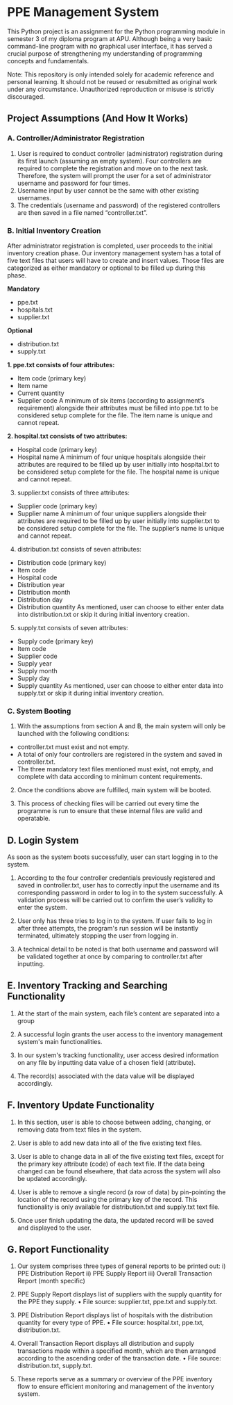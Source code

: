 # PPE Management System
This Python project is an assignment for the Python programming module in semester 3 of my diploma program at APU. Although being a very basic command-line program with no graphical user interface, it has served a crucial purpose of strengthening my understanding of programming concepts and fundamentals. 

Note: This repository is only intended solely for academic reference and personal learning. It should not be reused or resubmitted as original work under any circumstance. Unauthorized reproduction or misuse is strictly discouraged.


## Project Assumptions (And How It Works)

### A. Controller/Administrator Registration 
1. User is required to conduct controller (administrator) registration during its first launch (assuming an empty system). Four controllers are required to complete the registration and move on to the next task. Therefore, the system will prompt the user for a set of administrator username and password for four times.
2. Username input by user cannot be the same with other existing usernames.
3. The credentials (username and password) of the registered controllers are then saved in a file named “controller.txt”.


### B. Initial Inventory Creation
After administrator registration is completed, user proceeds to the initial inventory creation phase. Our inventory management system has a total of five text files that users will have to create and insert values. Those files are categorized as either mandatory or optional to be filled up during this phase.

**Mandatory**
  - ppe.txt
  - hospitals.txt
  - supplier.txt

**Optional**
  - distribution.txt
  - supply.txt

**1. ppe.txt consists of four attributes:**
  - Item code (primary key)
  - Item name
  - Current quantity
  - Supplier code
A minimum of six items (according to assignment’s requirement) alongside their attributes must be filled into ppe.txt to be considered setup complete for the file. The item name is unique and cannot repeat.

**2. hospital.txt consists of two attributes:**
  - Hospital code (primary key)
  - Hospital name
A minimum of four unique hospitals alongside their attributes are required to be filled up by user initially into hospital.txt to be considered setup complete for the file. The hospital name is unique and cannot repeat.

3. supplier.txt consists of three attributes:
  - Supplier code (primary key)
  - Supplier name
A minimum of four unique suppliers alongside their attributes are required to be filled up by user initially into supplier.txt to be considered setup complete for the file. The supplier’s name is unique and cannot repeat.

4. distribution.txt consists of seven attributes:
  - Distribution code (primary key)
  - Item code
  - Hospital code
  - Distribution year
  - Distribution month
  - Distribution day
  - Distribution quantity
As mentioned, user can choose to either enter data into distribution.txt or skip it during initial inventory creation.

5. supply.txt consists of seven attributes:
 - Supply code (primary key)
 - Item code
 - Supplier code
 - Supply year
 - Supply month
 - Supply day
 - Supply quantity
As mentioned, user can choose to either enter data into supply.txt or skip it during initial inventory creation.


### C. System Booting
1. With the assumptions from section A and B, the main system will only be launched with the following conditions:
  - controller.txt must exist and not empty.
  - A total of only four controllers are registered in the system and saved in controller.txt.
  - The three mandatory text files mentioned must exist, not empty, and complete with data according to minimum content requirements.

2. Once the conditions above are fulfilled, main system will be booted.

3. This process of checking files will be carried out every time the programme is run to ensure that these internal files are valid and operatable.


## D. Login System
As soon as the system boots successfully, user can start logging in to the system.

1. According to the four controller credentials previously registered and saved in controller.txt, user has to correctly input the username and its corresponding password in order to log in to the system successfully. A validation process will be carried out to confirm the user’s validity to enter the system.

2. User only has three tries to log in to the system. If user fails to log in after three attempts, the program's run session will be instantly terminated, ultimately stopping the user from logging in.

3. A technical detail to be noted is that both username and password will be validated together at once by comparing to controller.txt after inputting.


## E. Inventory Tracking and Searching Functionality
1. At the start of the main system, each file’s content are separated into a group

2. A successful login grants the user access to the inventory management system's main functionalities.

3. In our system's tracking functionality, user access desired information on any file by inputting data value of a chosen field (attribute).

4. The record(s) associated with the data value will be displayed accordingly.


## F. Inventory Update Functionality
1. In this section, user is able to choose between adding, changing, or removing data from text files in the system.

2. User is able to add new data into all of the five existing text files.

3. User is able to change data in all of the five existing text files, except for the primary key attribute (code) of each text file. If the data being changed can be found elsewhere, that data across the system will also be updated accordingly.

4. User is able to remove a single record (a row of data) by pin-pointing the location of the record using the primary key of the record. This functionality is only available for distribution.txt and supply.txt text file.

5. Once user finish updating the data, the updated record will be saved and displayed to the user.


## G. Report Functionality
1. Our system comprises three types of general reports to be printed out:
  i) PPE Distribution Report
  ii) PPE Supply Report
  iii) Overall Transaction Report (month specific)

2. PPE Supply Report displays list of suppliers with the supply quantity for the PPE they supply.
  • File source: supplier.txt, ppe.txt and supply.txt.

3. PPE Distribution Report displays list of hospitals with the distribution quantity for every type of PPE.
  • File source: hospital.txt, ppe.txt, distribution.txt.

4. Overall Transaction Report displays all distribution and supply transactions made within a specified month, which are then arranged according to the ascending order of the transaction date.
  • File source: distribution.txt, supply.txt.

5. These reports serve as a summary or overview of the PPE inventory flow to ensure efficient monitoring and management of the inventory system.

